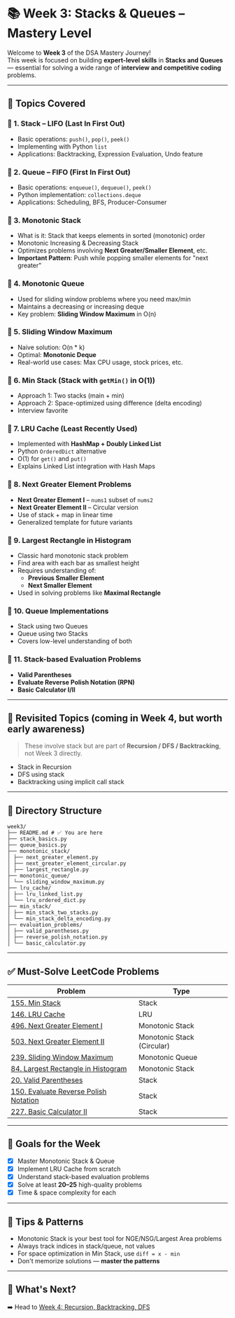 # 📚 Week 3: Stacks & Queues – Mastery Level

Welcome to **Week 3** of the DSA Mastery Journey!  
This week is focused on building **expert-level skills** in **Stacks and Queues** — essential for solving a wide range of **interview and competitive coding** problems.

---

## 🧠 Topics Covered

### 🔹 1. Stack – LIFO (Last In First Out)
- Basic operations: `push()`, `pop()`, `peek()`
- Implementing with Python `list`
- Applications: Backtracking, Expression Evaluation, Undo feature

### 🔹 2. Queue – FIFO (First In First Out)
- Basic operations: `enqueue()`, `dequeue()`, `peek()`
- Python implementation: `collections.deque`
- Applications: Scheduling, BFS, Producer-Consumer

### 🔹 3. Monotonic Stack
- What is it: Stack that keeps elements in sorted (monotonic) order
- Monotonic Increasing & Decreasing Stack
- Optimizes problems involving **Next Greater/Smaller Element**, etc.
- **Important Pattern**: Push while popping smaller elements for "next greater"

### 🔹 4. Monotonic Queue
- Used for sliding window problems where you need max/min
- Maintains a decreasing or increasing deque
- Key problem: **Sliding Window Maximum** in O(n)

### 🔹 5. Sliding Window Maximum
- Naive solution: O(n * k)
- Optimal: **Monotonic Deque**
- Real-world use cases: Max CPU usage, stock prices, etc.

### 🔹 6. Min Stack (Stack with `getMin()` in O(1))
- Approach 1: Two stacks (main + min)
- Approach 2: Space-optimized using difference (delta encoding)
- Interview favorite

### 🔹 7. LRU Cache (Least Recently Used)
- Implemented with **HashMap + Doubly Linked List**
- Python `OrderedDict` alternative
- O(1) for `get()` and `put()`
- Explains Linked List integration with Hash Maps

### 🔹 8. Next Greater Element Problems
- **Next Greater Element I** – `nums1` subset of `nums2`
- **Next Greater Element II** – Circular version
- Use of stack + map in linear time
- Generalized template for future variants

### 🔹 9. Largest Rectangle in Histogram
- Classic hard monotonic stack problem
- Find area with each bar as smallest height
- Requires understanding of:
  - **Previous Smaller Element**
  - **Next Smaller Element**
- Used in solving problems like **Maximal Rectangle**

### 🔹 10. Queue Implementations
- Stack using two Queues
- Queue using two Stacks
- Covers low-level understanding of both

### 🔹 11. Stack-based Evaluation Problems
- **Valid Parentheses**
- **Evaluate Reverse Polish Notation (RPN)**
- **Basic Calculator I/II**

---

## 🔁 Revisited Topics (coming in Week 4, but worth early awareness)
> These involve stack but are part of **Recursion / DFS / Backtracking**, not Week 3 directly.
- Stack in Recursion
- DFS using stack
- Backtracking using implicit call stack

---

## 📂 Directory Structure
```
week3/
├── README.md # ✅ You are here
├── stack_basics.py
├── queue_basics.py
├── monotonic_stack/
│ ├── next_greater_element.py
│ ├── next_greater_element_circular.py
│ ├── largest_rectangle.py
├── monotonic_queue/
│ └── sliding_window_maximum.py
├── lru_cache/
│ ├── lru_linked_list.py
│ └── lru_ordered_dict.py
├── min_stack/
│ ├── min_stack_two_stacks.py
│ └── min_stack_delta_encoding.py
├── evaluation_problems/
│ ├── valid_parentheses.py
│ ├── reverse_polish_notation.py
│ └── basic_calculator.py
```

---

## ✅ Must-Solve LeetCode Problems

| Problem | Type |
|--------|------|
| [155. Min Stack](https://leetcode.com/problems/min-stack/) | Stack |
| [146. LRU Cache](https://leetcode.com/problems/lru-cache/) | LRU |
| [496. Next Greater Element I](https://leetcode.com/problems/next-greater-element-i/) | Monotonic Stack |
| [503. Next Greater Element II](https://leetcode.com/problems/next-greater-element-ii/) | Monotonic Stack (Circular) |
| [239. Sliding Window Maximum](https://leetcode.com/problems/sliding-window-maximum/) | Monotonic Queue |
| [84. Largest Rectangle in Histogram](https://leetcode.com/problems/largest-rectangle-in-histogram/) | Monotonic Stack |
| [20. Valid Parentheses](https://leetcode.com/problems/valid-parentheses/) | Stack |
| [150. Evaluate Reverse Polish Notation](https://leetcode.com/problems/evaluate-reverse-polish-notation/) | Stack |
| [227. Basic Calculator II](https://leetcode.com/problems/basic-calculator-ii/) | Stack |

---

## 🎯 Goals for the Week

- [x] Master Monotonic Stack & Queue
- [x] Implement LRU Cache from scratch
- [x] Understand stack-based evaluation problems
- [x] Solve at least **20–25** high-quality problems
- [x] Time & space complexity for each

---

## 🧩 Tips & Patterns

- Monotonic Stack is your best tool for NGE/NSG/Largest Area problems
- Always track indices in stack/queue, not values
- For space optimization in Min Stack, use `diff = x - min`
- Don't memorize solutions — **master the patterns**

---

## 📎 What's Next?

➡️ Head to [Week 4: Recursion, Backtracking, DFS](../week4/README.md)

